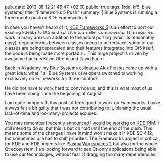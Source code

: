 pub_date: 2013-08-12 21:45:47 +02:00
public: true
tags: [kde, kf5, blue systems]
title: "Frameworks 5 Push"
summary: |
    Blue Systems is running a three month push on KDE Frameworks 5.

In case you haven't heard of it, [KDE Frameworks 5][kf5] is an effort to port our existing kdelibs to Qt5 and split it into smaller components. This requires work in many areas: in addition to the actual porting (which is reasonably easy), dependencies between classes needs to be reduced, some of our classes are being deprecated and their features integrated into Qt5 itself, the code is being made more portable... This huge project is driven by awesome hackers Kévin Ottens and David Faure.

Back in Akademy, my Blue Systems colleague Alex Fiestas came up with a great idea: what if all Blue Systems developers switched to working exclusively on Frameworks for three months?

He did not have to work hard to convince us, and this is what most of us have been doing since the beginning of August.

I am quite happy with this push, it feels good to work on Frameworks. I have always felt a bit guilty that I was not contributing to it, blaming the usual lack-of-time and too-many-projects excuses.

You may remember I recently [announced I would be working on KDE-PIM][kdepim]. I still intend to do so, but this is put on hold until the end of the push. This means some of the changes I have in mind won't make it in KDE SC 4.12, but sometimes one has to shift priorities. The Frameworks project is critical, for KDE and KDE projects like [Plasma Workspaces 2][pw2] but also for the whole Qt ecosystem: I am looking forward to see Qt-only applications being able to use our technologies, without fear of dragging too many dependencies.

[kf5]: http://community.kde.org/Frameworks
[kdepim]: /2013/06/20/getting-started-on-kdepim/
[pw2]: http://vizzzion.org/blog/2013/01/the-road-to-kde-frameworks-5-and-plasma-2/
